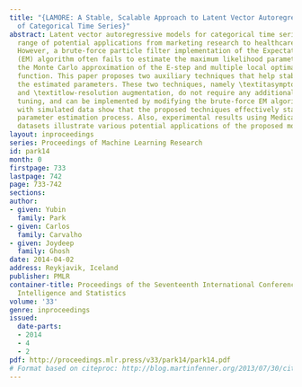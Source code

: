 ```yaml
---
title: "{LAMORE: A Stable, Scalable Approach to Latent Vector Autoregressive Modeling
  of Categorical Time Series}"
abstract: Latent vector autoregressive models for categorical time series have a wide
  range of potential applications from marketing research to healthcare analytics.
  However, a brute-force particle filter implementation of the Expectation-Maximization
  (EM) algorithm often fails to estimate the maximum likelihood parameters due to
  the Monte Carlo approximation of the E-step and multiple local optima of the log-likelihood
  function. This paper proposes two auxiliary techniques that help stabilize and calibrate
  the estimated parameters. These two techniques, namely \textitasymptotic mean regularization
  and \textitlow-resolution augmentation, do not require any additional parameter
  tuning, and can be implemented by modifying the brute-force EM algorithm. Experiments
  with simulated data show that the proposed techniques effectively stabilize the
  parameter estimation process. Also, experimental results using Medicare and MIMIC-II
  datasets illustrate various potential applications of the proposed model and methods.
layout: inproceedings
series: Proceedings of Machine Learning Research
id: park14
month: 0
firstpage: 733
lastpage: 742
page: 733-742
sections: 
author:
- given: Yubin
  family: Park
- given: Carlos
  family: Carvalho
- given: Joydeep
  family: Ghosh
date: 2014-04-02
address: Reykjavik, Iceland
publisher: PMLR
container-title: Proceedings of the Seventeenth International Conference on Artificial
  Intelligence and Statistics
volume: '33'
genre: inproceedings
issued:
  date-parts:
  - 2014
  - 4
  - 2
pdf: http://proceedings.mlr.press/v33/park14/park14.pdf
# Format based on citeproc: http://blog.martinfenner.org/2013/07/30/citeproc-yaml-for-bibliographies/
---
```


